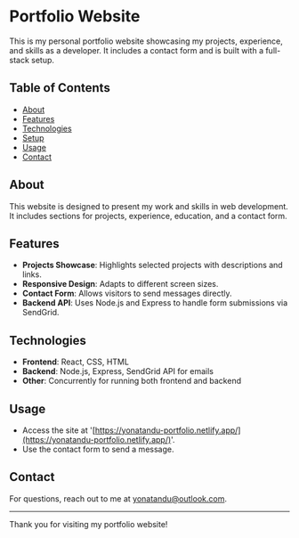 
# Portfolio Website

This is my personal portfolio website showcasing my projects, experience, and skills as a developer. It includes a contact form and is built with a full-stack setup.

## Table of Contents

- [About](#about)
- [Features](#features)
- [Technologies](#technologies)
- [Setup](#setup)
- [Usage](#usage)
- [Contact](#contact)

## About

This website is designed to present my work and skills in web development. It includes sections for projects, experience, education, and a contact form.

## Features

- **Projects Showcase**: Highlights selected projects with descriptions and links.
- **Responsive Design**: Adapts to different screen sizes.
- **Contact Form**: Allows visitors to send messages directly.
- **Backend API**: Uses Node.js and Express to handle form submissions via SendGrid.

## Technologies

- **Frontend**: React, CSS, HTML
- **Backend**: Node.js, Express, SendGrid API for emails
- **Other**: Concurrently for running both frontend and backend



## Usage

- Access the site at '[https://yonatandu-portfolio.netlify.app/](https://yonatandu-portfolio.netlify.app/)'.  
- Use the contact form to send a message.

## Contact

For questions, reach out to me at yonatandu@outlook.com.

---

Thank you for visiting my portfolio website!
